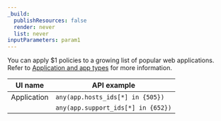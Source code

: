 ```yaml
---
_build:
  publishResources: false
  render: never
  list: never
inputParameters: param1
---
```


You can apply $1 policies to a growing list of popular web applications. Refer to [Application and app types](/cloudflare-one/policies/gateway/application-app-types) for more information.

| UI name     | API example                        |
| ----------- | ---------------------------------- |
| Application | `any(app.hosts_ids[*] in {505})`   |
|             | `any(app.support_ids[*] in {652})` |
